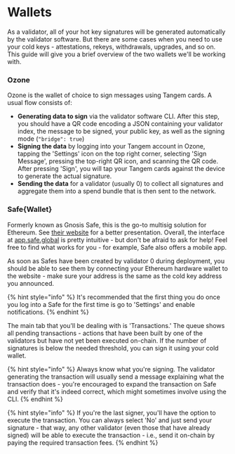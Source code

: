 # Wallets

As a validator, all of your hot key signatures will be generated automatically by the validator software. But there are some cases when you need to use your cold keys - attestations, rekeys, withdrawals, upgrades, and so on. This guide will give you a brief overview of the two wallets we'll be working with.



### Ozone

Ozone is the wallet of choice to sign messages using Tangem cards. A usual flow consists of:

* **Generating data to sign** via the validator software CLI. After this step, you should have a QR code encoding a JSON containing your validator index, the message to be signed, your public key, as well as the signing mode (`"bridge": true`)
* **Signing the data** by logging into your Tangem account in Ozone, tapping the 'Settings' icon on the top right corner, selecting 'Sign Message', pressing the top-right QR icon, and scanning the QR code. After pressing 'Sign', you will tap your Tangem cards against the device to generate the actual signature.
* **Sending the data** for a validator (usually 0) to collect all signatures and aggregate them into a spend bundle that is then sent to the network.

&#x20;

### Safe{Wallet}

Formerly known as Gnosis Safe, this is the go-to multisig solution for Ethereum. See [their website](https://safe.global/) for a better presentation. Overall, the interface at [app.safe.global](https://app.safe.global/) is pretty intuitive - but don't be afraid to ask for help! Feel free to find what works for you - for example, Safe also offers a mobile app.

As soon as Safes have been created by validator 0 during deployment, you should be able to see them by connecting your Ethereum hardware wallet to the website - make sure your address is the same as the cold key address you announced.&#x20;

{% hint style="info" %}
It's recommended that the first thing you do once you log into a Safe for the first time is go to 'Settings' and enable notifications.
{% endhint %}

The main tab that you'll be dealing with is 'Transactions.' The queue shows all pending transactions - actions that have been built by one of the validators but have not yet been executed on-chain. If the number of signatures is below the needed threshold, you can sign it using your cold wallet.

{% hint style="info" %}
Always know what you're signing. The validator generating the transaction will usually send a message explaining what the transaction does - you're encouraged to expand the transaction on Safe and verify that it's indeed correct, which might sometimes involve using the CLI.
{% endhint %}

{% hint style="info" %}
If you're the last signer, you'll have the option to execute the transaction. You can always select 'No' and just send your signature - that way, any other validator (even those that have already signed) will be able to execute the transaction - i.e., send it on-chain by paying the required transaction fees.
{% endhint %}

